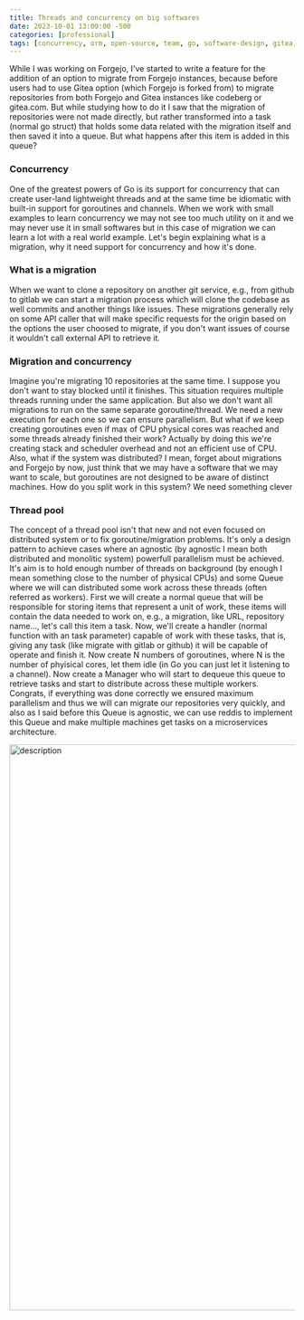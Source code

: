```yaml
---
title: Threads and concurrency on big softwares
date: 2023-10-01 13:00:00 -500
categories: [professional]
tags: [concurrency, orm, open-source, team, go, software-design, gitea, forgejo, learning, experience]
---
```



While I was working on Forgejo, I've started to write a feature for the addition of an option to migrate from Forgejo instances, because before users had to use Gitea option (which Forgejo is forked from) to migrate repositories from both Forgejo and Gitea instances like codeberg or gitea.com. But while studying how to do it I saw that the migration of repositories were not made directly, but rather transformed into a task (normal go struct) that holds some data related with the migration itself and then saved it into a queue. But what happens after this item is added in this queue?


### Concurrency
One of the greatest powers of Go is its support for concurrency that can create user-land lightweight threads and at the same time be idiomatic with built-in support for goroutines and channels. When we work with small examples to learn concurrency we may not see too much utility on it and we may never use it in small softwares but in this case of migration we can learn a lot with a real world example. Let's begin explaining what is a migration, why it need support for concurrency and how it's done.


### What is a migration
When we want to clone a repository on another git service, e.g., from github to gitlab we can start a migration process which will clone the codebase as well commits and another things like issues. These migrations generally rely on some API caller that will make specific requests for the origin based on the options the user choosed to migrate, if you don't want issues of course it wouldn't call external API to retrieve it.


### Migration and concurrency
Imagine you're migrating 10 repositories at the same time. I suppose you don't want to stay blocked until it finishes. This situation requires multiple threads running under the same application. But also we don't want all migrations to run on the same separate goroutine/thread. We need a new execution for each one so we can ensure parallelism. But what if we keep creating goroutines even if max of CPU physical cores was reached and some threads already finished their work?
Actually by doing this we're creating stack and scheduler overhead and not an efficient use of CPU. Also, what if the system was distributed? I mean, forget about migrations and Forgejo by now, just think that we may have a software that we may want to scale, but goroutines are not designed to be aware of distinct machines. How do you split work in this system? We need something clever


### Thread pool
The concept of a thread pool isn't that new and not even focused on distributed system or to fix goroutine/migration problems. It's only a design pattern to achieve cases where an agnostic (by agnostic I mean both distributed and monolitic system) powerfull parallelism must be achieved. It's aim is to hold enough number of threads on background (by enough I mean something close to the number of physical CPUs) and some Queue where we will can distributed some work across these threads (often referred as workers). 
First we will create a normal queue that will be responsible for storing items that represent a unit of work, these items will contain the data needed to work on, e.g., a migration, like URL, repository name..., let's call this item a task. Now, we'll create a handler (normal function with an task parameter) capable of work with these tasks, that is, giving any task (like migrate with gitlab or github) it will be capable of operate and finish it.
Now create N numbers of goroutines, where N is the number of phyisical cores, let them idle (in Go you can just let it listening to a channel). Now create a Manager who will start to dequeue this queue to retrieve tasks and start to distribute across these multiple workers.
Congrats, if everything was done correctly we ensured maximum parallelism and thus we will can migrate our repositories very quickly, and also as I said before this Queue is agnostic, we can use reddis to implement this Queue and make multiple machines get tasks on a microservices architecture.

<img src="{{ site.baseurl }}/assets/concurrency_schema.png" alt="description" width="1000"/>
